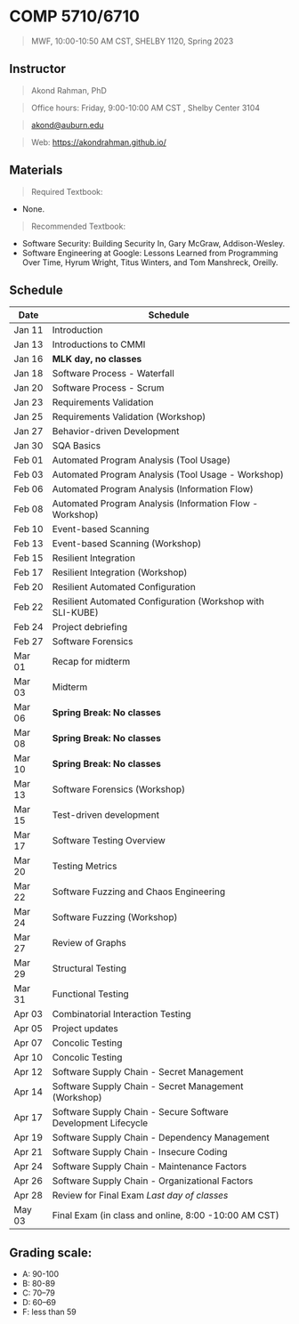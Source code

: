 # COMP 5710/6710 
> MWF, 10:00-10:50 AM CST, SHELBY 1120, Spring 2023 

## Instructor 

> Akond Rahman, PhD 

> Office hours: Friday, 9:00-10:00 AM CST , Shelby Center 3104 

> akond@auburn.edu 

> Web: https://akondrahman.github.io/ 




## Materials 

> Required Textbook: 
- None. 

> Recommended Textbook:  
- Software Security: Building Security In, Gary McGraw, Addison-Wesley.    
- Software Engineering at Google: Lessons Learned from Programming Over Time, Hyrum Wright, Titus Winters, and Tom Manshreck, Oreilly.    



## Schedule 


| Date    |  Schedule                                                     |
|---------|---------------------------------------------------------------|
| Jan 11  | Introduction                                                  |
| Jan 13  | Introductions to CMMI                                         |
| Jan 16  | **MLK day, no classes**                                       |
| Jan 18  | Software Process - Waterfall                                  |
| Jan 20  | Software Process - Scrum                                      |
| Jan 23  | Requirements Validation                                       |
| Jan 25  | Requirements Validation (Workshop)                            |
| Jan 27  | Behavior-driven Development                                   |
| Jan 30  | SQA Basics                                                    |
| Feb 01  | Automated Program Analysis (Tool Usage)                       |
| Feb 03  | Automated Program Analysis (Tool Usage - Workshop)            |
| Feb 06  | Automated Program Analysis (Information Flow)                 |
| Feb 08  | Automated Program Analysis (Information Flow - Workshop)      |
| Feb 10  | Event-based Scanning                                          |
| Feb 13  | Event-based Scanning (Workshop)                               |
| Feb 15  | Resilient Integration                                         |
| Feb 17  | Resilient Integration    (Workshop)                           |
| Feb 20  | Resilient Automated Configuration                             |
| Feb 22  | Resilient Automated Configuration (Workshop with SLI-KUBE)    |  
| Feb 24  | Project debriefing                                            |                                             
| Feb 27  | Software Forensics                                            |                 
| Mar 01  | Recap for midterm                                             |
| Mar 03  | Midterm                                                       |
| Mar 06  | **Spring Break: No classes**                                  |
| Mar 08  | **Spring Break: No classes**                                  |
| Mar 10  | **Spring Break: No classes**                                  |
| Mar 13  | Software Forensics (Workshop)                                 |
| Mar 15  | Test-driven development                                       |
| Mar 17  | Software Testing Overview                                     |     
| Mar 20  | Testing Metrics                                               |
| Mar 22  | Software Fuzzing and Chaos Engineering                        |
| Mar 24  | Software Fuzzing (Workshop)                                   |
| Mar 27  | Review of Graphs                                              |
| Mar 29  | Structural Testing                                            |
| Mar 31  | Functional Testing                                            |
| Apr 03  | Combinatorial Interaction Testing                             |
| Apr 05  | Project updates                                               |
| Apr 07  | Concolic Testing                                              |
| Apr 10  | Concolic Testing                                              |
| Apr 12  | Software Supply Chain - Secret Management                     |
| Apr 14  | Software Supply Chain - Secret Management   (Workshop)        |
| Apr 17  | Software Supply Chain - Secure Software Development Lifecycle |
| Apr 19  | Software Supply Chain - Dependency Management                 |
| Apr 21  | Software Supply Chain - Insecure Coding                       |
| Apr 24  | Software Supply Chain - Maintenance Factors                   |
| Apr 26  | Software Supply Chain - Organizational Factors                |
| Apr 28  | Review for Final Exam *Last day of classes*                   |
| May 03  | Final Exam (in class and online, 8:00 -10:00 AM CST)          |

 


## Grading scale: 
  - A: 90-100 
  - B: 80-89 
  - C: 70–79 
  - D: 60–69
  - F: less than 59



